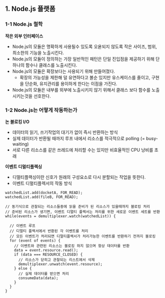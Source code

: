 ## 1. Node.js 플랫폼

### 1-1 Node.js 철학

**작은 외부 인터페이스**

- Node.js의 모듈은 명확하게 사용될수 있도록 오욛되지 않도록 작은 사이즈, 범위, 최소한의 기능을 노출시킨다.
- Node.js의 모듈이 정의하는 가장 일반적인 패턴은 단일 진입점을 제공하기 위해 단 하나의 함수나 클래스를 노출시킨다.
- Node.js의 모듈은 확장보다는 사용되기 위해 만들어졌다.
  - 확장의 가능성을 제한해 덜 유연하다고 볼순 있지만 유스케이스를 줄이고, 구현을 단순화, 유지관리를 용이하게 한다는 이점을 가진다.
- Node.js의 모듈은 내부를 외부에 노출시키지 않기 위해서 클래스 보다 함수를 노출시키는것을 선호한다.

### 1-2 Node.js는 어떻게 작동하는가

**논 블로킹 I/O**

- 데이터의 읽기, 쓰기작업의 대기가 없이 즉시 반환하는 방식
- 실제 데이터가 반환될 때까지 루프 내에서 리소스를 적극적으로 polling (= busy-waiting) 
- 서로 다른 리소스를 같은 쓰레드에 처리할 수는 있지만 비효율적인 CPU 낭비를 초래

**이벤트 디멀티플렉싱**

- 디멀티플랙싱이란 신호가 원래의 구성요소로 다시 분할되는 작업을 뜻한다.
- 이벤트 디멀티플렉서의 작동 방식
```
watchedList.add(docketA, FOR_READ); 
watchedList.add(fileB, FOR_READ);

// 동기식으로 관찰되는 리소스들중에 읽을 준비가 된 리소스가 있을때까지 블로킹 처리
// 준비된 리소스가 생기면, 이벤트 디멀티 플렉서는 처리를 위한 새로운 이벤트 세트를 반환
while(events = demultiplexer.watch(watchedList)) { 
  
  // 이벤트 루프
  // 디멀티 플렉서에서 반환된 각 이벤트를 처리
  // 모든 이벤트가 처리되면 디멀티플렉서가 처리가능한 이벤트를 반환하기 전까지 블로킹
  for (event of events) { 
    // 이벤트와 관련된 리소스는 블로킹 하지 않으며 항상 데이터를 반환
    data = event.resource.read();
    if (data === RESOURCE_CLOSED) {
      // 리소스가 닫히고 관찰되는 리스트에서 삭제
      demultiplexer.unwatch(event.resource);
    } else {
      // 실제 데이터를 받으면 처리
      consumeData(data);
    }
  }
}

```

